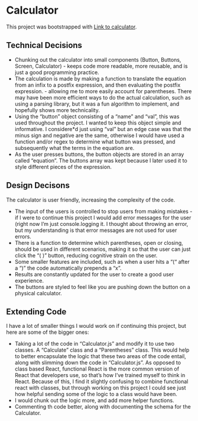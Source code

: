 # Calculator

This project was bootstrapped with [Link to calculator](https://polite-wisp-6d494b.netlify.app/).

## Technical Decisions

- Chunking out the calculator into small components (Button, Buttons, Screen, Calculator) - keeps code more readable, more reusable, and is just a good programming practice.
- The calculation is made by making a function to translate the equation from an infix to a postfix expression, and then evaluating the postfix expression. - allowing me to more easily account for parentheses. There may have been more efficient ways to do the actual calculation, such as using a parsing library, but it was a fun algorithm to implement, and hopefully shows more technicality.
- Using the “button” object consisting of a “name” and “val”, this was used throughout the project. I wanted to keep this object simple and informative. I considere\*d just using “val” but an edge case was that the minus sign and negative are the same, otherwise I would have used a function and/or regex to determine what button was pressed, and subsequently what the terms in the equation are.
- As the user presses buttons, the button objects are stored in an array called “equation”. The buttons array was kept because I later used it to style different pieces of the expression.

## Design Decisons

The calculator is user friendly, increasing the complexity of the code.

- The input of the users is controlled to stop users from making mistakes - if I were to continue this project I would add error messages for the user (right now I’m just console.logging it. I thought about throwing an error, but my understanding is that error messages are not used for user errors.
- There is a function to determine which parentheses, open or closing, should be used in different scenarios, making it so that the user can just click the “( )” button, reducing cognitive strain on the user.
- Some smaller features are included, such as when a user hits a “(“ after a “)” the code automatically prepends a “x”.
- Results are constantly updated for the user to create a good user experience.
- The buttons are styled to feel like you are pushing down the button on a physical calculator.

## Extending Code

I have a lot of smaller things I would work on if continuing this project, but here are some of the bigger ones:

- Taking a lot of the code in “Calculator.js” and modify it to use two classes. A “Calculate” class and a “Parentheses” class. This would help to better encapsulate the logic that these two areas of the code entail, along with slimming down the code in “Calculator.js”. As opposed to class based React, functional React is the more common version of React that developers use, so that’s how I’ve trained myself to think in React. Because of this, I find it slightly confusing to combine functional react with classes, but through working on this project I could see just how helpful sending some of the logic to a class would have been.
- I would chunk out the logic more, and add more helper functions.
- Commenting th code better, along with documenting the schema for the Calculator.
